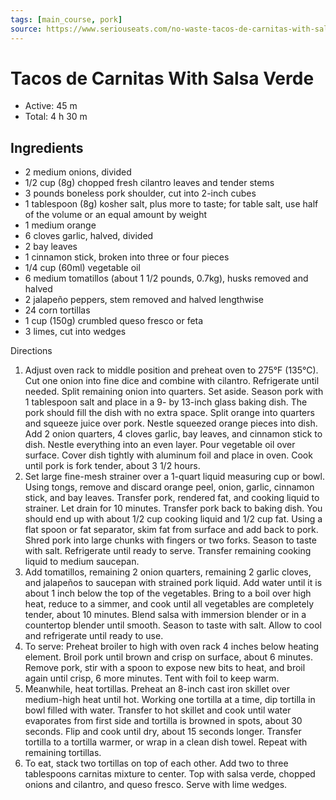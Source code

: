 ```yaml
---
tags: [main_course, pork]
source: https://www.seriouseats.com/no-waste-tacos-de-carnitas-with-salsa-verde-recipe
---
```


# Tacos de Carnitas With Salsa Verde

- Active: 45 m
- Total: 4 h 30 m

## Ingredients

- 2 medium onions, divided
- 1/2 cup (8g) chopped fresh cilantro leaves and tender stems
- 3 pounds boneless pork shoulder, cut into 2-inch cubes
- 1 tablespoon (8g) kosher salt, plus more to taste; for table salt, use half of the volume or an equal amount by weight
- 1 medium orange
- 6 cloves garlic, halved, divided
- 2 bay leaves
- 1 cinnamon stick, broken into three or four pieces
- 1/4 cup (60ml) vegetable oil
- 6 medium tomatillos (about 1 1/2 pounds, 0.7kg), husks removed and halved
- 2 jalapeño peppers, stem removed and halved lengthwise
- 24 corn tortillas
- 1 cup (150g) crumbled queso fresco or feta
- 3 limes, cut into wedges

Directions

1. Adjust oven rack to middle position and preheat oven to 275°F (135°C). Cut one onion into fine dice and combine with cilantro. Refrigerate until needed. Split remaining onion into quarters. Set aside. Season pork with 1 tablespoon salt and place in a 9- by 13-inch glass baking dish. The pork should fill the dish with no extra space. Split orange into quarters and squeeze juice over pork. Nestle squeezed orange pieces into dish. Add 2 onion quarters, 4 cloves garlic, bay leaves, and cinnamon stick to dish. Nestle everything into an even layer. Pour vegetable oil over surface. Cover dish tightly with aluminum foil and place in oven. Cook until pork is fork tender, about 3 1/2 hours.
2. Set large fine-mesh strainer over a 1-quart liquid measuring cup or bowl. Using tongs, remove and discard orange peel, onion, garlic, cinnamon stick, and bay leaves. Transfer pork, rendered fat, and cooking liquid to strainer. Let drain for 10 minutes. Transfer pork back to baking dish. You should end up with about 1/2 cup cooking liquid and 1/2 cup fat. Using a flat spoon or fat separator, skim fat from surface and add back to pork. Shred pork into large chunks with fingers or two forks. Season to taste with salt. Refrigerate until ready to serve. Transfer remaining cooking liquid to medium saucepan.
3. Add tomatillos, remaining 2 onion quarters, remaining 2 garlic cloves, and jalapeños to saucepan with strained pork liquid. Add water until it is about 1 inch below the top of the vegetables. Bring to a boil over high heat, reduce to a simmer, and cook until all vegetables are completely tender, about 10 minutes. Blend salsa with immersion blender or in a countertop blender until smooth. Season to taste with salt. Allow to cool and refrigerate until ready to use.
4. To serve: Preheat broiler to high with oven rack 4 inches below heating element. Broil pork until brown and crisp on surface, about 6 minutes. Remove pork, stir with a spoon to expose new bits to heat, and broil again until crisp, 6 more minutes. Tent with foil to keep warm.
5. Meanwhile, heat tortillas. Preheat an 8-inch cast iron skillet over medium-high heat until hot. Working one tortilla at a time, dip tortilla in bowl filled with water. Transfer to hot skillet and cook until water evaporates from first side and tortilla is browned in spots, about 30 seconds. Flip and cook until dry, about 15 seconds longer. Transfer tortilla to a tortilla warmer, or wrap in a clean dish towel. Repeat with remaining tortillas.
6. To eat, stack two tortillas on top of each other. Add two to three tablespoons carnitas mixture to center. Top with salsa verde, chopped onions and cilantro, and queso fresco. Serve with lime wedges.
